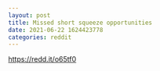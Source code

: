 ```yaml
--- 
layout: post 
title: Missed short squeeze opportunities 
date: 2021-06-22 1624423778 
categories: reddit 
--- 
```

https://redd.it/o65tf0